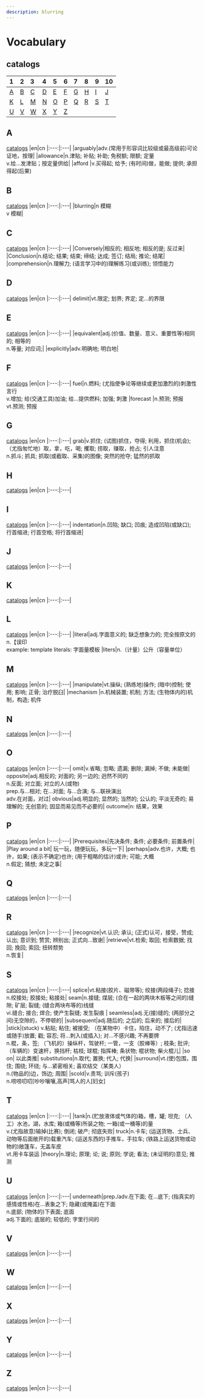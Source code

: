 ```yaml
---
description: blurring
---
```


# Vocabulary

## catalogs
|1|2|3|4|5|6|7|8|9|10  
|:---|:---|:---|:---|:---|:---|:---|:---|:---|:---|
|[A](#a) | [B](#b) |[C](#c)   |[D](#d)|[E](#e)|[F](#f)|[G](#g)|[H](#h)|[I](#i)|[J](#j)
|[K](#k)|[L](#l)|[M](#m)|[N](#n)|[O](#o)|[P](#p)|[Q](#q)|[R](#r)    |[S](#s)    |[T](#t)
|[U](#u)|[V](#v)|[W](#w)|[X](#x)|[Y](#y)   |[Z](#z)





## A
[catalogs](#catalogs)
|en|cn
|:---:|:---|
|arguably|adv.(常用于形容词比较级或最高级前)可论证地，按理|
|allowance|n.津贴; 补贴; 补助; 免税额; 限额; 定量<br>v.给…发津贴；按定量供给|
|afford |v.买得起; 给予; (有时间)做，能做; 提供; 承担得起(后果)

## B
[catalogs](#catalogs)
|en|cn
|:---:|:---|
|blurring|n 模糊 <br>  v 模糊|

## C
[catalogs](#catalogs)
|en|cn
|:---:|:---|
|Conversely|相反的; 相反地; 相反的是; 反过来|
|Conclusion|n.结论; 结果; 结束; 缔结; 达成; 签订; 结局; 推论; 结尾|
|comprehension|n.理解力; (语言学习中的)理解练习(或训练); 领悟能力

## D
[catalogs](#catalogs)
|en|cn
|:---:|:---| 
delimit|vt.限定; 划界; 界定; 定…的界限

## E
[catalogs](#catalogs)
|en|cn
|:---:|:---| 
|equivalent|adj.(价值、数量、意义、重要性等)相同的; 相等的<br>n.等量; 对应词;|
|explicitly|adv.明确地; 明白地|

## F
[catalogs](#catalogs)
|en|cn
|:---:|:---| 
fuel|n.燃料; (尤指使争论等继续或更加激烈的)刺激性言行<br>v.增加; 给(交通工具)加油; 给…提供燃料; 加强; 刺激
|forecast |n.预测; 预报<br>vt.预测; 预报

## G
[catalogs](#catalogs)
|en|cn
|:---:|:---| 
grab|v.抓住; (试图)抓住，夺得; 利用，抓住(机会); （尤指匆忙地）取，拿，吃，喝; 攫取; 捞取，赚取，抢占; 引人注意<br>n.抓斗; 抓具; 抓取(或截取、采集)的图像; 突然的抢夺; 猛然的抓取

## H
[catalogs](#catalogs)
|en|cn
|:---:|:---| 

## I
[catalogs](#catalogs)
|en|cn
|:---:|:---| 
indentation|n.凹陷; 缺口; 凹痕; 造成凹陷(或缺口); 行首缩进; 行首空格; 将行首缩进|


## J
[catalogs](#catalogs)
|en|cn
|:---:|:---| 

## K
[catalogs](#catalogs)
|en|cn
|:---:|:---| 

## L
[catalogs](#catalogs)
|en|cn
|:---:|:---| 
|literal|adj.字面意义的; 缺乏想象力的; 完全按原文的<br> n.【误印<br> example: template literals: 字面量模板
|liters|n.（计量）公升（容量单位）



## M
[catalogs](#catalogs)
|en|cn
|:---:|:---| 
|manipulate|vt.操纵; (熟练地)操作; (暗中)控制; 使用; 影响; 正骨; 治疗脱臼|
|mechanism |n.机械装置; 机制; 方法; (生物体内的)机制，构造; 机件

## N
[catalogs](#catalogs)
|en|cn
|:---:|:---| 

## O
[catalogs](#catalogs)
|en|cn
|:---:|:---| 
omit|v.省略; 忽略; 遗漏; 删除; 漏掉; 不做; 未能做|
opposite|adj.相反的; 对面的; 另一边的; 迥然不同的<br>n.反面; 对立面; 对立的人(或物)<br>prep.与…相对; 在…对面; 与…合演; 与…联袂演出<br>adv.在对面，对过|
obvious|adj.明显的; 显然的; 当然的; 公认的; 平淡无奇的; 易理解的; 无创意的; 因显而易见而不必要的|
outcome|n: 结果，效果

## P
[catalogs](#catalogs)
|en|cn
|:---:|:---| 
|Prerequisites|先决条件; 条件; 必要条件; 前置条件|
|Play around a bit| 玩一玩，随便玩玩，多玩一下|
|perhaps|adv.也许，大概; 也许，如果; (表示不确定)也许; (用于粗略的估计)或许; 可能; 大概<br>n.假定; 猜想; 未定之事|
## Q
[catalogs](#catalogs)
|en|cn
|:---:|:---| 

## R
[catalogs](#catalogs)
|en|cn
|:---:|:---| 
|recognize|vt.认识; 承认; (正式)认可，接受，赞成; 认出; 意识到; 赞赏; 辨别出; 正式向…致谢|
|retrieve|vt.检索; 取回; 检索数据; 找回; 挽回; 索回; 扭转颓势<br>n.恢复|

## S
[catalogs](#catalogs)
|en|cn
|:---:|:---| 
splice|vt.粘接(胶片、磁带等); 绞接(两段绳子); 捻接<br>n.绞接处; 胶接处; 粘接处|
seam|n.接缝; 煤层; (合在一起的两块木板等之间的)缝隙; 矿层; 裂缝; (缝合两块布等的)线缝  <br>  vi.缝合; 接合; 焊合; 使产生裂缝; 发生裂痕  |
seamless|adj.无(接)缝的; (两部分之间)无空隙的，不停顿的|
|subsequent|adj.随后的; 之后的; 后来的; 接后的|
|stick|(stuck) v.粘贴; 粘住; 被接受; （在某物中）卡住，陷住，动不了; (尤指迅速或随手)放置; 戳; 容忍; 将…刺入(或插入); 对…不感兴趣; 不再要牌<br>n.棍，条，签; （飞机的）操纵杆，驾驶杆; 一管，一支（胶棒等）; 枝条; 批评; （车辆的）变速杆，换挡杆; 枯枝; 球棍; 指挥棒; 条状物; 棍状物; 柴火棍儿|
|so on| 以此类推|
substitutions|n.取代; 置换; 代入; 代换|
|surround|vt.(使)包围，围住; 围绕; 环绕; 与…紧密相关; 喜欢结交（某类人）<br>n.(物品的)边，饰边; 周围|
|scold|v.责骂; 训斥(孩子)<br>n.唠唠叨叨[吵吵嚷嚷,高声]骂人的人[妇女]

## T
[catalogs](#catalogs)
|en|cn
|:---:|:---| 
|tank|n.(贮放液体或气体的)箱，槽，罐; 坦克; （人工）水池，湖，水库; 箱(或桶等)所装之物; 一箱(或一桶等)的量 <br>    v.(尤指故意)输掉(比赛); 倒闭; 破产; 彻底失败|
truck|n.卡车; (运送货物、士兵、动物等后面敞开的)载重汽车; (运送东西的)手推车，手拉车; (铁路上运送货物或动物的)敞篷车，无盖车皮<br>vt.用卡车装运
|theory|n.理论; 原理; 论; 说; 原则; 学说; 看法; (未证明的)意见; 推测

## U
[catalogs](#catalogs)
|en|cn
|:---:|:---| 
underneath|prep./adv.在下面; 在…底下; (指真实的感情或性格)在…表象之下; 隐藏(或掩盖)在下面<br>n.底部; (物体的)下表面; 底面<br>adj.下面的; 底层的; 较低的; 字里行间的
## V
[catalogs](#catalogs)
|en|cn
|:---:|:---| 

## W
[catalogs](#catalogs)
|en|cn
|:---:|:---| 

## X
[catalogs](#catalogs)
|en|cn
|:---:|:---| 

## Y
[catalogs](#catalogs)
|en|cn
|:---:|:---| 

## Z
[catalogs](#catalogs)
|en|cn
|:---:|:---| 
